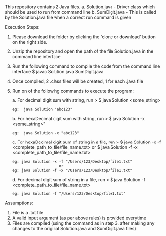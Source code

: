 #
This repository contains 2 Java files.
	a. Solution.java - Driver class which should be used to run from command line
	b. SumDigit.java - This is called by the Solution.java file when a correct run command is given

Execution Steps:

1. Please download the folder by clicking the 'clone or download' button on the right side.
2. Unzip the repository and open the path of the file Solution.java in the command line interface
3. Run the following command to compile the code from the command line interface
	$ javac Solution.java SumDigit.java
4. Once compiled, 2 .class files will be created, 1 for each .java file
5. Run on of the following commands to execute the program:

	a. For decimal digit sum with string, run >
	   $ java Solution <some_string>
	   
	   eg:  java Solution "abc123"

	b. For hexaDecimal digit sum with string, run >
	   $ java Solution -x <some_string>"
	   
	   eg:  java Solution -x "abc123"

	c. For hexaDecimal digit sum of string in a file, run >
	   $ java Solution -x -f <complete_path_to_file/file_name.txt>
	   						or 
	   $ java Solution -f -x <complete_path_to_file/file_name.txt>

	   eg: java Solution -x -f "/Users/123/Desktop/file1.txt"
	   						or 
	   eg: java Solution -f -x "/Users/123/Desktop/file1.txt"

	d. For decimal digit sum of string in a file, run >
	   $ java Solution -f <complete_path_to_file/file_name.txt>
	   
	   eg: java Solution -f "/Users/123/Desktop/file1.txt"



Assumptions:
1. File is a .txt file
2. A valid input argument (as per above rules) is provided everytime
3. Files are compiled (using the command as in step 3. after making any changes to the original Solution.java and SumDigit.java files)
